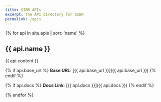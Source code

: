 ```yaml
---
title: SIBR APIs
excerpt: The API directory for SIBR
permalink: /apis
---
```

{% for api in site.apis | sort: 'name' %}

## {{ api.name }}

{{ api.content }}

{% if api.base_url %}
**Base URL**: \[{{ api.base_url }}]({{ api.base_url }})
{% endif %}

{% if api.docs %}
**Docs Link**: \[{{ api.docs }}]({{ api.docs }})
{% endif %}

{% endfor %}